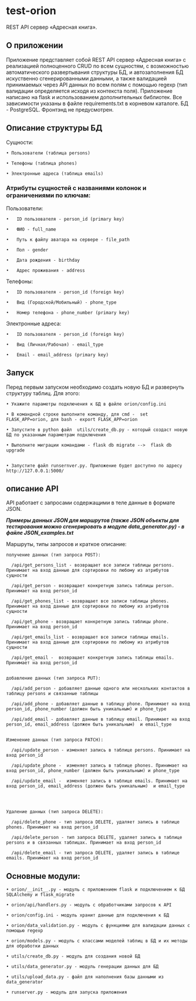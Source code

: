 # test-orion 
REST API сервер «Адресная книга».

## О приложении
  Приложение представляет собой REST API сервер «Адресная книга» с реализацией полноценного CRUD по всем сущностям, с возможностью автоматического развертывания структуры БД, и
  автозаполнения БД искуственно сгенерированными данными, а также валидацией принимаемых через API данных по всем полям с помощью regexp (тип валидации определяется исходя из
  контекста поля). 
  Приложение написано на flask и использованием дополнительных библиотек. Все зависимости указаны в файле requirements.txt в корневом каталоге. БД - PostgreSQL. Фронтэнд не 
  предусмотрен. 
  
## Описание структуры БД
Сущности: 

    • Пользователи (таблица persons)

    • Телефоны (таблица phones)

    • Электронные адреса (таблица emails)

 ### Атрибуты сущностей с названиями колонок и ограничениями по ключам:
Пользователи:

    •	ID пользователя - person_id (primary key)

    •	ФИО - full_name

    •	Путь к файлу аватара на сервере - file_path

    •	Пол - gender

    •	Дата рождения - birthday

    •	Адрес проживания - address

Телефоны:

    •	ID пользователя - person_id (foreign key)

    •	Вид (Городской/Мобильный) - phone_type

    •	Номер телефона - phone_number (primary key)

Электронные адреса:

    •	ID пользователя - person_id (foreign key)

    •	Вид (Личная/Рабочая) - email_type

    •	Email - email_address (primary key)


  ## Запуск
  Перед первым запуском необходимо создать новую БД и развернуть структуру таблиц. Для этого:
  
    • Укажите параметры подключения к БД в файле orion/config.ini

    • В командной строке выполните команду, для cmd -  set FLASK_APP=orion, для bash - export FLASK_APP=orion

    • Запустите в python файл  utils/create_db.py - который создаст новую БД по указанным параметрам подключения

    • Выполните миграции командами - flask db migrate -->  flask db upgrade 


    • Запустите файл runsernver.py. Приложение будет доступно по адресу http://127.0.0.1:5000/


  ## описание API 
  API работает с запросами содержащими в теле данные в формате JSON.
  
  ***Примеры данных JSON для маршрутов (также JSON объекты для тестирования можно сгенерировать в модуле data_generator.py) - в файле JSON_examples.txt***
  
Маршруты, типы запросов и краткое описание:

    получение данных (тип запроса POST):

      /api/get_persons_list - возвращает все записи таблицы persons. Принимает на вход данные для сортировки по любому из атрибутов сущности

      /api/get_person - возвращает конкретную запись таблицы person. Принимает на вход person_id

      /api/get_phones_list - возвращает все записи таблицы phones. Принимает на вход данные для сортировки по любому из атрибутов сущности

      /api/get_phone - возвращает конкретную запись таблицы phone. Принимает на вход person_id

      /api/get_emails_list - возвращает все записи таблицы emails. Принимает на вход данные для сортировки по любому из атрибутов сущности

      /api/get_email -  возвращает конкретную запись таблицы emails. Принимает на вход person_id


    добавление данных (тип запроса PUT):

      /api/add_person - добавляет данные одного или нескольких контактов в таблицу persons и связанные таблицы

      /api/add_phone - добавляет данные в таблицу phone. Принимает на вход person_id, phone_number (должен быть уникальным) и phone_type 

      /api/add_email - добавляет данные в таблицу email. Принимает на вход person_id, email_address (должен быть уникальным)  и email_type


    Изменение данных (тип запроса PATCH):

      /api/update_person - изменяет запись в таблице persons. Принимает на вход person_id

      /api/update_phone -  изменяет запись в таблице phones. Принимает на вход person_id, phone_number (должен быть уникальным) и phone_type

      /api/update_email -  изменяет запись в таблице emails. Принимает на вход person_id, email_address (должен быть уникальным)  и email_type

      


    Удаление данных (тип запроса DELETE): 

      /api/delete_phone - тип запроса DELETE, удаляет запись в таблице phones. Принимает на вход person_id
      
      /api/delete_person - тип запроса DELETE, удаляет запись в таблице persons и в связанных таблицах. Принимает на вход person_id

      /api/delete_email - тип запроса DELETE, удаляет запись в таблице emails. Принимает на вход person_id


## Основные модули:

    • orion/__init__.py - модуль с приложением flask и подключением к БД SQLAlchemy и flask_migrate

    • orion/api/handlers.py - модуль с обработчиками запросов к API

    • orion/config.ini - модуль хранит данные для подключения к БД

    • orion/data_validation.py - модуль с функциями для валидации данных с помощью regexp

    • orion/models.py - модуль с классами моделей таблиц в БД и их методы для обработки данных

    • utils/create_db.py - модуль для создания новой БД

    • utils/data_generator.py - модуль генерации данных для БД

    • utils/upload_data.py - файл для наполнения базы данными из data_generator
    
    • runserver.py - модуль для запуска приложения






  
  
  
  
  
  
  
  
  
  
  
  
  
  
  
  
